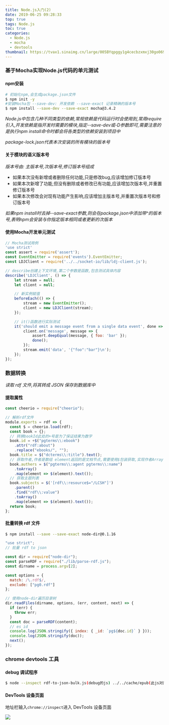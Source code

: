 ```yaml
---
title: Node.js入门(2)
date: 2019-06-25 09:28:33
top: true
tags: Node.js
toc: true
categories:
  - Node.js
  - mocha
  - devtools
thumbnail: https://tvax1.sinaimg.cn/large/005BYqpggy1g4cecbzxmxj30go069jrp.jpg
---
```

### 基于Mocha实现Node.js代码的单元测试

#### npm安装

``` bash
# 初始化npm,会生成package.json文件
$ npm init -y
#安装Mocha包 --save-dev: 开发依赖 --save-exact 记录精确的版本号
$ npm install --save-dev --save-exact mocha@3.4.2
```
*Node.js中包含几种不同类型的依赖,常规依赖是代码运行时会使用到,常用require引入,开发依赖是指开发时需要的模块,指定--save-dev或-D参数即可,需要注意的是执行npm install命令时都会将各类型的依赖安装到项目中*

*package-lock.json代表本次安装的所有模块的版本号*

#### 关于模块的语义版本号

*版本号由: 主版本号,次版本号,修订版本号组成*
* 如果本次没有新增或者删除任何功能,只是修改bug,应该增加修订版本号
* 如果本次新增了功能,但没有删除或者修改已有功能,应该增加次版本号,并重置修订版本号
* 如果本次修改会对现有功能产生影响,应该增加主版本号,并重置次版本号和修订版本号

*如果npm install时去掉--save-exact参数,则会在package.json中添加带^的版本号,表明npm会安装与你指定版本相同或者更新的次版本*

<!--more-->
#### 使用Mocha开发单元测试
``` js
// Mocha测试用例
'use strict'
const assert = require('assert');
const EventEmitter = require('events').EventEmitter;
const LDJClient = require('../../socket-io/lib/ldj-client.js');

// describe创建上下文环境,第二个参数是函数,包含测试具体内容
describe('LDJClient', () => {
    let stream = null;
    let client = null;

    // 新实例赋值
    beforeEach(() => {
        stream = new EventEmitter();
        client = new LDJClient(stream);
    });

    // it()函数进行实际测试
    it('should emit a message event from a single data event', done => {
        client.on('message', message => {
            assert.deepEqual(message, { foo: 'bar' });
            done();
        });
        stream.emit('data', '{"foo":"bar"}\n');
    });
});
```

### 数据转换

_读取 rdf 文件,将其转成 JSON 保存到数据库中_

#### 提取属性

```js
const cheerio = require("cheerio");

// 解析rdf文件
module.exports = rdf => {
  const $ = cheerio.load(rdf);
  const book = {};
  // 转换bookId此处的+号是为了保证结果为数字
  book.id = +$("pgterms\\:ebook")
    .attr("rdf:about")
    .replace("ebooks/", "");
  book.title = $("dcterms\\:title").text();
  // 获取作者,作者是数组 element返回的是文档节点,需要使用$包装获取,实现作者Array
  book.authers = $("pgterms\\:agent pgterms\\:name")
    .toArray()
    .map(element => $(element).text());
  // 获取主题列表
  book.subjects = $('[rdf\\:resource$="/LCSH"]')
    .parent()
    .find("rdf\\:value")
    .toArray()
    .map(element => $(element).text());
  return book;
};
```

#### 批量转换 rdf 文件

```bash
$ npm install --save --save-exact node-dir@0.1.16
```

```js
"use strict";
// 批量 rdf to json

const dir = require("node-dir");
const parseRDF = require("./lib/parse-rdf.js");
const dirname = process.argv[2];

const options = {
  match: /\.rdf$/,
  exclude: ["pg0.rdf"]
};

// 使用node-dir遍历目录树
dir.readFiles(dirname, options, (err, content, next) => {
  if (err) {
    throw err;
  }
  const doc = parseRDF(content);
  // es id
  console.log(JSON.stringify({ index: { _id: `pg${doc.id}` } }));
  console.log(JSON.stringify(doc));
  next();
});
```

### chrome devtools 工具

#### debug 调试程序

```bash
$ node --inspect rdf-to-json-bulk.js(debug的js) ../../cache/epub(此js对应的参数)
```

#### DevTools 设备页面

地址栏输入`chrome://inspect`进入 DevTools 设备页面

<img src="./DevTools.png"/>
